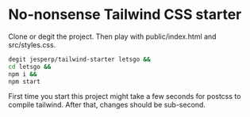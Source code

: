 # No-nonsense Tailwind CSS starter
Clone or degit the project. Then play with public/index.html and src/styles.css.

```bash
degit jesperp/tailwind-starter letsgo &&
cd letsgo &&
npm i &&
npm start
```

First time you start this project might take a few seconds for postcss to compile tailwind. After that, changes should be sub-second.
